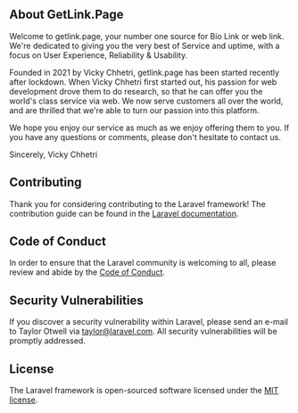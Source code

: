 ## About GetLink.Page

Welcome to getlink.page, your number one source for Bio Link or web link. We're dedicated to giving you the very best of Service and uptime, with a focus on User Experience, Reliability & Usability.

Founded in 2021 by Vicky Chhetri, getlink.page has been started recently after lockdown. When Vicky Chhetri first started out, his passion for web development drove them to do research, so that he can offer you the world's class service via web. We now serve customers all over the world, and are thrilled that we're able to turn our passion into this platform.

We hope you enjoy our service as much as we enjoy offering them to you. If you have any questions or comments, please don't hesitate to contact us.

Sincerely,
Vicky Chhetri

## Contributing

Thank you for considering contributing to the Laravel framework! The contribution guide can be found in the [Laravel documentation](https://laravel.com/docs/contributions).

## Code of Conduct

In order to ensure that the Laravel community is welcoming to all, please review and abide by the [Code of Conduct](https://laravel.com/docs/contributions#code-of-conduct).

## Security Vulnerabilities

If you discover a security vulnerability within Laravel, please send an e-mail to Taylor Otwell via [taylor@laravel.com](mailto:taylor@laravel.com). All security vulnerabilities will be promptly addressed.

## License

The Laravel framework is open-sourced software licensed under the [MIT license](https://opensource.org/licenses/MIT).
